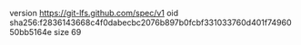 version https://git-lfs.github.com/spec/v1
oid sha256:f2836143668c4f0dabecbc2076b897b0fcbf331033760d401f7496050bb5164e
size 69
